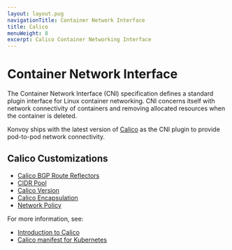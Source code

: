 ```yaml
---
layout: layout.pug
navigationTitle: Container Network Interface
title: Calico
menuWeight: 8
excerpt: Calico Container Networking Interface
---
```


<!-- markdownlint-disable MD004 MD007 MD025 MD030 -->

# Container Network Interface

The Container Network Interface (CNI) specification defines a standard plugin interface for Linux container networking. CNI concerns itself with network connectivity of containers and removing allocated resources when the container is deleted.

Konvoy ships with the latest version of [Calico][calico] as the CNI plugin to provide pod-to-pod network connectivity.

## Calico Customizations

- [Calico BGP Route Reflectors](calico-bgp-route-reflectors)
- [CIDR Pool](cidr-pools)
- [Calico Version](calico-version)
- [Calico Encapsulation](calico-encapsulation)
- [Network Policy](network-policy)

For more information, see:

- [Introduction to Calico][calico]
- [Calico manifest for Kubernetes][calico_yaml]

[calico]: https://docs.projectcalico.org/about/about-calico
[calico_yaml]: https://docs.projectcalico.org/v3.13/manifests/calico.yaml

